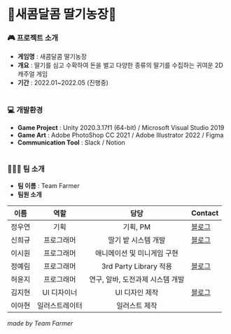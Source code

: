 # 🍓새콤달콤 딸기농장🍓


### 🎮 프로젝트 소개
- **게임명** : 새콤달콤 딸기농장
- **개요** : 딸기를 심고 수확하여 돈을 벌고 다양한 종류의 딸기를 수집하는 귀여운 2D 캐주얼 게임
- **기간** : 2022.01~2022.05 (진행중)

#
### 💻 개발환경
- **Game Project** : Unity 2020.3.17f1 (64-bit) / Microsoft Visual Studio 2019
- **Game Art** : Adobe PhotoShop CC 2021 / Adobe Illustrator 2022 / Figma
- **Communication Tool** : Slack / Notion

#
### 👩🏻‍🌾 팀 소개
- **팀 이름** : Team Farmer
- **팀원 소개**

| 이름 |  역할  |   담당    | Contact    |
| :--: | :----: | :-------: | :------ |
| 정우연 | 기획 | 기획, PM                     | [블로그](https://blog.naver.com/jenny1257) |
| 신희규 | 프로그래머 | 딸기 밭 시스템 개발         | [블로그](https://velog.io/@wjawksl) |
| 이시원 | 프로그래머 | 애니메이션 및 미니게임 구현  |      |
| 정예림 | 프로그래머 | 3rd Party Library 적용        | [블로그](https://blog.naver.com/mms0801) |
| 허윤지 | 프로그래머 | 연구, 알바, 도전과제 시스템 개발 |        |
| 김지현 | UI 디자이너 | UI 디자인 제작 | [블로그](https://blog.naver.com/jihun4748) |
| 이아현 | 일러스트레이터 | 일러스트 제작 |              |

*made by Team Farmer* 
